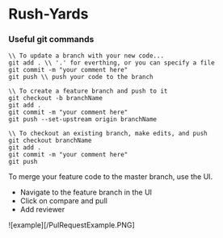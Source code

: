 # Rush-Yards

### Useful git commands
```git
\\ To update a branch with your new code...
git add . \\ '.' for everthing, or you can specify a file
git commit -m "your comment here" 
git push \\ push your code to the branch
```

```git
\\ To create a feature branch and push to it
git checkout -b branchName
git add . 
git commit -m "your comment here"
git push --set-upstream origin branchName
```

```git
\\ To checkout an existing branch, make edits, and push
git checkout branchName
git add . 
git commit -m "your comment here"
git push
```
To merge your feature code to the master branch, use the UI. 
* Navigate to the feature branch in the UI
* Click on compare and pull
* Add reviewer 

![example][/PulRequestExample.PNG]
